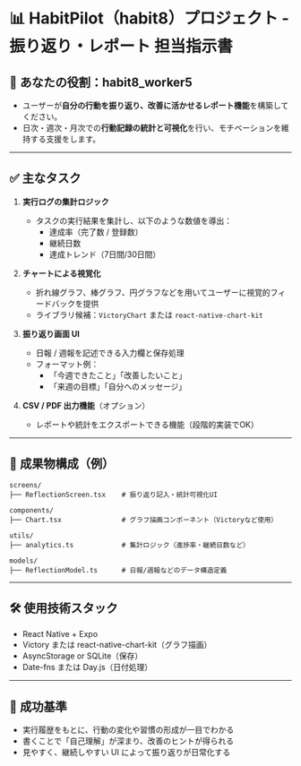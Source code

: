 # 📊 HabitPilot（habit8）プロジェクト - 振り返り・レポート 担当指示書

## 👤 あなたの役割：habit8_worker5
- ユーザーが**自分の行動を振り返り、改善に活かせるレポート機能**を構築してください。
- 日次・週次・月次での**行動記録の統計と可視化**を行い、モチベーションを維持する支援をします。

---

## ✅ 主なタスク

1. **実行ログの集計ロジック**
   - タスクの実行結果を集計し、以下のような数値を導出：
     - 達成率（完了数 / 登録数）
     - 継続日数
     - 達成トレンド（7日間/30日間）

2. **チャートによる視覚化**
   - 折れ線グラフ、棒グラフ、円グラフなどを用いてユーザーに視覚的フィードバックを提供
   - ライブラリ候補：`VictoryChart` または `react-native-chart-kit`

3. **振り返り画面 UI**
   - 日報 / 週報を記述できる入力欄と保存処理
   - フォーマット例：
     - 「今週できたこと」「改善したいこと」
     - 「来週の目標」「自分へのメッセージ」

4. **CSV / PDF 出力機能**（オプション）
   - レポートや統計をエクスポートできる機能（段階的実装でOK）

---

## 📁 成果物構成（例）

```
screens/
├── ReflectionScreen.tsx    # 振り返り記入・統計可視化UI

components/
├── Chart.tsx               # グラフ描画コンポーネント（Victoryなど使用）

utils/
├── analytics.ts            # 集計ロジック（進捗率・継続日数など）

models/
├── ReflectionModel.ts      # 日報/週報などのデータ構造定義
```

---

## 🛠 使用技術スタック

- React Native + Expo
- Victory または react-native-chart-kit（グラフ描画）
- AsyncStorage or SQLite（保存）
- Date-fns または Day.js（日付処理）

---

## 🎯 成功基準

- 実行履歴をもとに、行動の変化や習慣の形成が一目でわかる
- 書くことで「自己理解」が深まり、改善のヒントが得られる
- 見やすく、継続しやすい UI によって振り返りが日常化する
